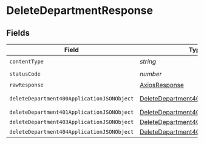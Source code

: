 # DeleteDepartmentResponse


## Fields

| Field                                                                                               | Type                                                                                                | Required                                                                                            | Description                                                                                         |
| --------------------------------------------------------------------------------------------------- | --------------------------------------------------------------------------------------------------- | --------------------------------------------------------------------------------------------------- | --------------------------------------------------------------------------------------------------- |
| `contentType`                                                                                       | *string*                                                                                            | :heavy_check_mark:                                                                                  | N/A                                                                                                 |
| `statusCode`                                                                                        | *number*                                                                                            | :heavy_check_mark:                                                                                  | N/A                                                                                                 |
| `rawResponse`                                                                                       | [AxiosResponse](https://axios-http.com/docs/res_schema)                                             | :heavy_minus_sign:                                                                                  | N/A                                                                                                 |
| `deleteDepartment400ApplicationJSONObject`                                                          | [DeleteDepartment400ApplicationJSON](../../models/operations/deletedepartment400applicationjson.md) | :heavy_minus_sign:                                                                                  | Precondition failed                                                                                 |
| `deleteDepartment401ApplicationJSONObject`                                                          | [DeleteDepartment401ApplicationJSON](../../models/operations/deletedepartment401applicationjson.md) | :heavy_minus_sign:                                                                                  | Unauthenticated                                                                                     |
| `deleteDepartment403ApplicationJSONObject`                                                          | [DeleteDepartment403ApplicationJSON](../../models/operations/deletedepartment403applicationjson.md) | :heavy_minus_sign:                                                                                  | Forbidden                                                                                           |
| `deleteDepartment404ApplicationJSONObject`                                                          | [DeleteDepartment404ApplicationJSON](../../models/operations/deletedepartment404applicationjson.md) | :heavy_minus_sign:                                                                                  | Not Found                                                                                           |